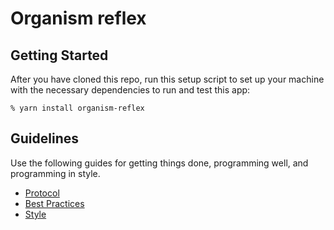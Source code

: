 # Organism reflex

## Getting Started

After you have cloned this repo, run this setup script to set up your machine
with the necessary dependencies to run and test this app:

    % yarn install organism-reflex

## Guidelines

Use the following guides for getting things done, programming well, and
programming in style.

* [Protocol](http://github.com/thoughtbot/guides/blob/master/protocol)
* [Best Practices](http://github.com/thoughtbot/guides/blob/master/best-practices)
* [Style](http://github.com/thoughtbot/guides/blob/master/style)
